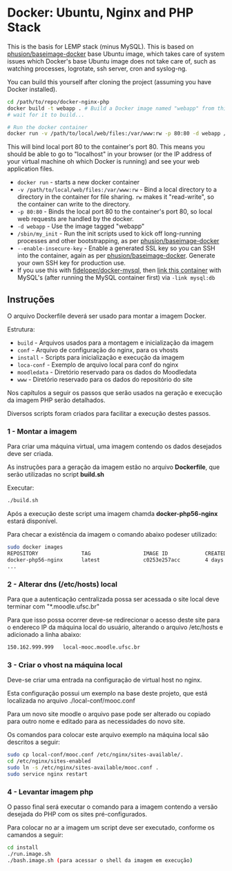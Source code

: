 # Docker: Ubuntu, Nginx and PHP Stack

This is the basis for LEMP stack (minus MySQL). This is based on [phusion/baseimage-docker](https://github.com/phusion/baseimage-docker) base Ubuntu image, which takes care of system issues which Docker's base Ubuntu image does not take care of, such as watching processes, logrotate, ssh server, cron and syslog-ng.

You can build this yourself after cloning the project (assuming you have Docker installed).

```bash
cd /path/to/repo/docker-nginx-php
docker build -t webapp . # Build a Docker image named "webapp" from this location "."
# wait for it to build...

# Run the docker container
docker run -v /path/to/local/web/files:/var/www:rw -p 80:80 -d webapp /sbin/my_init --enable-insecure-key
```

This will bind local port 80 to the container's port 80. This means you should be able to go to "localhost" in your browser (or the IP address of your virtual machine oh which Docker is running) and see your web application files.

* `docker run` - starts a new docker container
* `-v /path/to/local/web/files:/var/www:rw` - Bind a local directory to a directory in the container for file sharing. `rw` makes it "read-write", so the container can write to the directory.
* `-p 80:80` - Binds the local port 80 to the container's port 80, so local web requests are handled by the docker.
* `-d webapp` - Use the image tagged "webapp"
* `/sbin/my_init` - Run the init scripts used to kick off long-running processes and other bootstrapping, as per [phusion/baseimage-docker](https://github.com/phusion/baseimage-docker)
* `--enable-insecure-key` - Enable a generated SSL key so you can SSH into the container, again as per [phusion/baseimage-docker](https://github.com/phusion/baseimage-docker). Generate your own SSH key for production use.
* If you use this with [fideloper/docker-mysql](https://github.com/fideloper/docker-mysql), then [link this container](http://docs.docker.io/en/latest/use/working_with_links_names/) with MySQL's (after running the MySQL container first) via `-link mysql:db`


## Instruções

O arquivo Dockerfile deverá ser usado para montar a imagem Docker.

Estrutura:

* `build` - Arquivos usados para a montagem e inicialização da imagem
* `conf` - Arquivo de configuração do nginx, para os vhosts
* `install` - Scripts para inicialização e execução da imagem
* `loca-conf` - Exemplo de arquivo local para conf do nginx 
* `moodledata` - Diretório reservado para os dados do Moodledata
* `www` - Diretório reservado para os dados do repositório do site

Nos capítulos a seguir os passos que serão usados na geração e execução
da imagem PHP serão detalhados.

Diversos scripts foram criados para facilitar a execução destes passos.

### 1 - Montar a imagem

Para criar uma máquina virtual, uma imagem contendo os dados desejados 
deve ser criada.

As instruções para a geração da imagem estão no arquivo **Dockerfile**, 
que serão utilizadas no script **build.sh** 

Executar:

```bash
./build.sh
```

Após a execução deste script uma imagem chamda **docker-php56-nginx** 
estará disponível.

Para checar a existência da imagem o comando abaixo podeser utilizado:

```bash
sudo docker images
REPOSITORY              TAG                 IMAGE ID            CREATED             SIZE
docker-php56-nginx      latest              c0253e257acc        4 days ago          619MB
...
```

### 2 - Alterar dns (/etc/hosts) local

Para que a autenticação centralizada possa ser acessada o site local 
deve terminar com "*.moodle.ufsc.br"

Para que isso possa ocorrer deve-se redirecionar o acesso deste site
para o endereco IP da máquina local do usuário, alterando o arquivo 
/etc/hosts e adicionado a linha abaixo:

```bash
150.162.999.999   local-mooc.moodle.ufsc.br
```

### 3 - Criar o vhost na máquina local

Deve-se criar uma entrada na configuração de virtual host no nginx.

Esta configuração possui um exemplo na base deste projeto, que está 
localizada no arquivo ./local-conf/mooc.conf
  
Para um novo site moodle o arquivo pase pode ser alterado ou copiado 
para outro nome e editado para as necessidades do novo site.
  
Os comandos para colocar este arquivo exemplo na máquina local são 
descritos a seguir:
  
```bash
sudo cp local-conf/mooc.conf /etc/nginx/sites-available/.
cd /etc/nginx/sites-enabled
sudo ln -s /etc/nginx/sites-available/mooc.conf .
sudo service nginx restart
```

### 4 - Levantar imagem php

O passo final será executar o comando para a imagem contendo a versão
desejada do PHP com os sites pré-configurados.

Para colocar no ar a imagem um script deve ser executado, conforme os 
camandos a seguir:

```bash
cd install
./run.image.sh
./bash.image.sh (para acessar o shell da imagem em execução)
```


